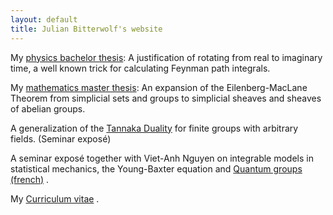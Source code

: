 ```yaml
---
layout: default
title: Julian Bitterwolf's website
---
```


My [physics bachelor thesis](/docs/Path_Integration_via_Infinitesimal_Complex_Time_Phases.pdf): A justification of rotating from real to imaginary time, a well known trick for calculating Feynman path integrals.

My [mathematics master thesis](/docs/The%20Eilenberg-MacLane%0ATheorem%20for%20Simplicial%0ASheaves.pdf): An expansion of the Eilenberg-MacLane Theorem from simplicial sets and groups to simplicial sheaves and sheaves of abelian groups.

A generalization of the [Tannaka Duality](/docs/TannakaDuality.pdf) for finite groups with arbitrary fields. (Seminar exposé)

A seminar exposé together with Viet-Anh Nguyen on integrable models in statistical mechanics, the Young-Baxter equation and [Quantum groups (french)](/docs/GroupesQuantiques.pdf ) .

My [Curriculum vitae](/docs/Julian_Bitterwolf_CV.pdf) .
